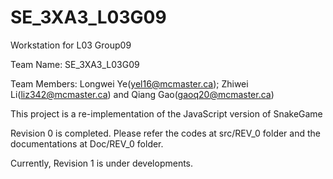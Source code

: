 # SE_3XA3_L03G09

Workstation for L03 Group09

Team Name: SE_3XA3_L03G09

Team Members: Longwei Ye(yel16@mcmaster.ca); Zhiwei Li(liz342@mcmaster.ca) and Qiang Gao(gaoq20@mcmaster.ca)

This project is a re-implementation of the JavaScript version of SnakeGame

Revision 0 is completed. Please refer the codes at src/REV_0 folder and the documentations at Doc/REV_0 folder.

Currently, Revision 1 is under developments.
